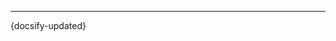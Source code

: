 
<div class="api-wrap mt-24">
    
   <el-table  :data="apiData" class="w-100 m-0">
      <el-table-column prop="describe" label="功能" width="190"></el-table-column>
      <el-table-column prop="name" label="name" width="140"></el-table-column>
      <el-table-column prop="valid" label="正则"></el-table-column>
    </el-table>
</div>

<script>
  new Vue({
    el: '#main',
    data:  {
      apiData: [
	{
	  describe: '证件号码验证',
	  name: 'IDCard',
	  valid: '/(^\d{15}$)|(^\d{18}$)|(^\d{17}(\d|X|x)$)/g'
	},
	{
	  describe: '数字验证',
	  name: 'Number',
	  valid: '/^[0-9]*$/g'
	},
	{
	  describe: '6位数验证码验证',
	  name: 'VerificationCode',
	  valid: '/^\d{6}$/g'
	},
	{
	  describe: '手机号码验证',
	  name: 'MobilePhoneNumber',
	  valid: '/^1[3|5|7|8]\d{9}$/'
	},
	{
	  describe: '电话号码验证',
	  name: 'TelPhoneNumber',
	  valid: '/^0\d{2,3}-?\d{7,8}$/g'
	},
	{
	  describe: '邮箱地址输入验证',
	  name: 'Email',
	  valid: '/^[A-Za-z\d]+([-_.][A-Za-z\d]+)*@([A-Za-z\d]+[-.])+[A-Za-z\d]{2,4}$/g'
	},
	{
	  describe: '统一社会信用代码验证',
	  name: 'CreditCode',
	  valid: '/^[^_IOZSVa-z\W]{2}\d{6}[^_IOZSVa-z\W]{10}$/g'
	},
	{
	  describe: '6位数验证码验证',
	  name: 'Fax',
	  valid: '/^(\d{3,4}-)?\d{7,8}$/g'
	},
	{
	  describe: '网址地址验证',
	  name: 'Www',
	  valid: `/\\b(([\w-]+:\/\/?|www[.])[^\s()<>]+(?:[\w\d]+|([^[:punct:]\s]|\/)))/g`
	}
	]
    }
  })
</script>

---
 {docsify-updated} 


